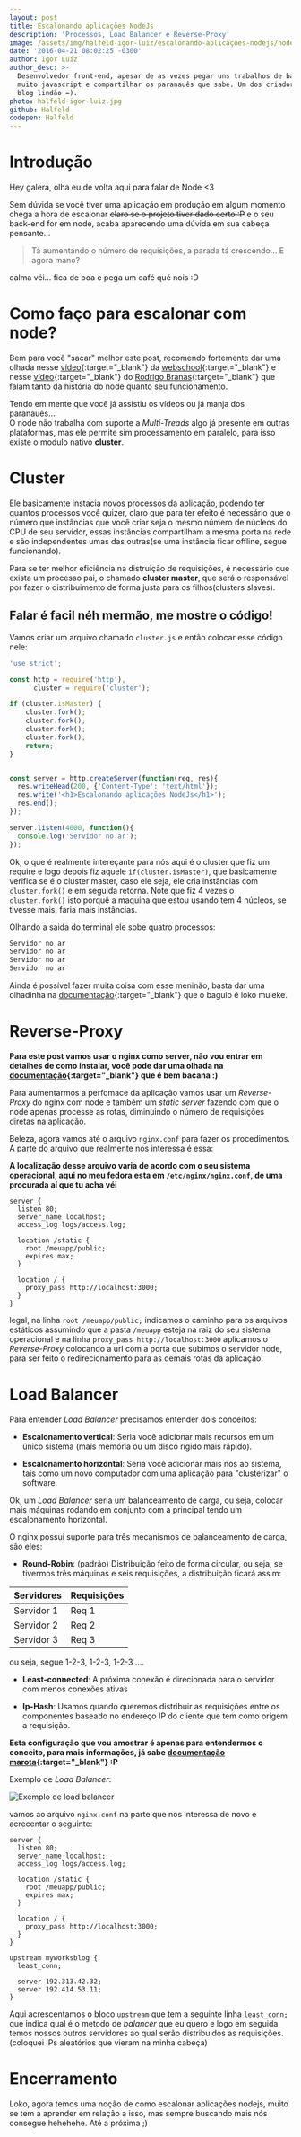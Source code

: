 ```yaml
---
layout: post
title: Escalonando aplicações NodeJs
description: 'Processos, Load Balancer e Reverse-Proxy'
image: /assets/img/halfeld-igor-luiz/escalonando-aplicações-nodejs/nodejs.png
date: '2016-04-21 08:02:25 -0300'
author: Igor Luíz
author_desc: >-
  Desenvolvedor front-end, apesar de as vezes pegar uns trabalhos de back, curte
  muito javascript e compartilhar os paranauês que sabe. Um dos criadores desse
  blog lindão =).
photo: halfeld-igor-luiz.jpg
github: Halfeld
codepen: Halfeld
---
```


# Introdução

Hey galera, olha eu de volta aqui para falar de Node <3

Sem dúvida se você tiver uma aplicação em produção em algum momento chega a hora de escalonar ~~claro se o projeto tiver dado certo :P~~ e o seu back-end for em node, acaba aparecendo uma dúvida em sua cabeça pensante...

> Tá aumentando o número de requisições, a parada tá crescendo... E agora mano?

calma véi... fica de boa e pega um café qué nois :D

# Como faço para escalonar com node?

Bem para você "sacar" melhor este post, recomendo fortemente dar uma olhada nesse [vídeo](https://www.youtube.com/watch?v=OgfO37F6mdg){:target="_blank"} da [webschool](http://webschool.io/){:target="_blank"} e nesse [vídeo](hhttps://www.youtube.com/watch?v=KtDwdoxQL4A){:target="_blank"} do [Rodrigo Branas](https://twitter.com/rodrigobranas){:target="_blank"} que falam tanto da história do node quanto seu funcionamento.

Tendo em mente que você já assistiu os vídeos ou já manja dos paranauês...<br>
O node não trabalha com suporte a _Multi-Treads_ algo já presente em outras plataformas, mas ele permite sim processamento em paralelo, para isso existe o modulo nativo **cluster**.

# Cluster

Ele basicamente instacia novos processos da aplicação, podendo ter quantos processos você quizer, claro que para ter efeito é necessário que o número que instâncias que você criar seja o mesmo número de núcleos do CPU de seu servidor, essas instâncias compartilham a mesma porta na rede e são independentes umas das outras(se uma instância ficar offline, segue funcionando).

Para se ter melhor eficiência na distruição de requisições, é necessário que exista um processo pai, o chamado **cluster master**, que será o responsável por fazer o distribuimento de forma justa para os filhos(clusters slaves).

## Falar é facil néh mermão, me mostre o código!

Vamos criar um arquivo chamado `cluster.js` e então colocar esse código nele:

```javascript
'use strict';

const http = require('http'),
      cluster = require('cluster');

if (cluster.isMaster) {
    cluster.fork();
    cluster.fork();
    cluster.fork();
    cluster.fork();
    return;
}


const server = http.createServer(function(req, res){
  res.writeHead(200, {'Content-Type': 'text/html'});
  res.write('<h1>Escalonando aplicações NodeJs</h1>');
  res.end();
});

server.listen(4000, function(){
  console.log('Servidor no ar');
});
```

Ok, o que é realmente intereçante para nós aqui é o cluster que fiz um require e logo depois fiz aquele `if(cluster.isMaster)`, que basicamente verifica se é o cluster master, caso ele seja, ele cria instâncias com `cluster.fork()` e em seguida retorna. Note que fiz 4 vezes o `cluster.fork()` isto porquê a maquina que estou usando tem 4 núcleos, se tivesse mais, faria mais instâncias.

Olhando a saida do terminal ele sobe quatro processos:

```sh
Servidor no ar
Servidor no ar
Servidor no ar
Servidor no ar
```

Ainda é possível fazer muita coisa com esse meninão, basta dar uma olhadinha na [documentação](https://nodejs.org/api/cluster.html){:target="_blank"} que o baguio é loko muleke.

# Reverse-Proxy

**Para este post vamos usar o nginx como server, não vou entrar em detalhes de como instalar, você pode dar uma olhada na [documentação](https://www.nginx.com/resources/wiki/){:target="_blank"} que é bem bacana :)**

Para aumentarmos a perfomace da aplicação vamos usar um _Reverse-Proxy_ do nginx com node e também um _static server_ fazendo com que o node apenas processe as rotas, diminuindo o número de requisições diretas na aplicação.

Beleza, agora vamos até o arquivo `nginx.conf` para fazer os procedimentos. A parte do arquivo que realmente nos interessa é essa:

**A localização desse arquivo varia de acordo com o seu sistema operacional, aqui no meu fedora esta em `/etc/nginx/nginx.conf`, de uma procurada aí que tu acha véi**

```
server {
  listen 80;
  server_name localhost;
  access_log logs/access.log;

  location /static {
    root /meuapp/public;
    expires max;
  }

  location / {
    proxy_pass http://localhost:3000;
  }
}
```

legal, na linha `root /meuapp/public;` indicamos o caminho para os arquivos estáticos assumindo que a pasta `/meuapp` esteja na raiz do seu sistema operacional e na linha `proxy_pass http://localhost:3000` aplicamos o _Reverse-Proxy_ colocando a url com a porta que subimos o servidor node, para ser feito o redirecionamento para as demais rotas da aplicação.

# Load Balancer

Para entender _Load Balancer_ precisamos entender dois conceitos:

- **Escalonamento vertical**: Seria você adicionar mais recursos em um único sistema (mais memória ou um disco rígido mais rápido).

- **Escalonamento horizontal**: Seria você adicionar mais nós ao sistema, tais como um novo computador com uma aplicação para "clusterizar" o software.

Ok, um _Load Balancer_ seria um balanceamento de carga, ou seja, colocar mais máquinas rodando em conjunto com a principal tendo um escalonamento horizontal.

O nginx possui suporte para três mecanismos de balanceamento de carga, são eles:

- **Round-Robin**: (padrão) Distribuição feito de forma circular, ou seja, se tivermos três máquinas e seis requisições, a distribuição ficará assim:

Servidores | Requisições
---------- | -----------
Servidor 1 | Req 1       | Req 4
Servidor 2 | Req 2       | Req 5
Servidor 3 | Req 3       | Req 6

ou seja, segue 1-2-3, 1-2-3, 1-2-3 ....

- **Least-connected**: A próxima conexão é direcionada para o servidor com menos conexões ativas

- **Ip-Hash**: Usamos quando queremos distribuir as requisições entre os componentes baseado no endereço IP do cliente que tem como origem a requisição.

**Esta configuração que vou amostrar é apenas para entendermos o conceito, para mais informações, já sabe [documentação marota](http://nginx.com/resources/admin-guide/load-balancer/){:target="_blank"} :P**

Exemplo de _Load Balancer_:

![Exemplo de load balancer](/assets/img/halfeld-igor-luiz/escalonando-aplicações-nodejs/load-balancing.png)

vamos ao arquivo `nginx.conf` na parte que nos interessa de novo e acrecentar o seguinte:

```
server {
  listen 80;
  server_name localhost;
  access_log logs/access.log;

  location /static {
    root /meuapp/public;
    expires max;
  }

  location / {
    proxy_pass http://localhost:3000;
  }
}

upstream myworksblog {
  least_conn;

  server 192.313.42.32;
  server 192.414.53.11;
}
```

Aqui acrescentamos o bloco `upstream` que tem a seguinte linha `least_conn;` que indica qual é o metodo de _balancer_ que eu quero e logo em seguida temos nossos outros servidores ao qual serão distribuidos as requisições. (coloquei IPs aleatórios que vieram na minha cabeça)

# Encerramento

Loko, agora temos uma noção de como escalonar aplicações nodejs, muito se tem a aprender em relação a isso, mas sempre buscando mais nós consegue hehehehe. Até a próxima ;)
